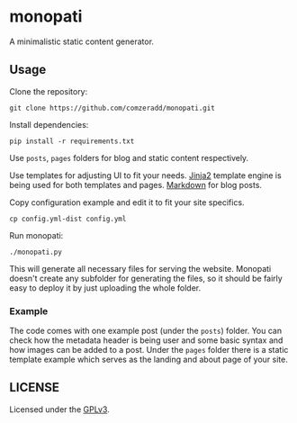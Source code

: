# monopati

A minimalistic static content generator.

## Usage

Clone the repository:

```
git clone https://github.com/comzeradd/monopati.git
```

Install dependencies:

```
pip install -r requirements.txt
```

Use `posts`, `pages` folders for blog and static content respectively.

Use templates for adjusting UI to fit your needs.
[Jinja2](http://jinja.pocoo.org/) template engine is being used for
both templates and pages. [Markdown](https://en.wikipedia.org/wiki/Markdown)
for blog posts.

Copy configuration example and edit it to fit your site specifics.

```
cp config.yml-dist config.yml
```

Run monopati:

```
./monopati.py
```

This will generate all necessary files for serving the website.
Monopati doesn't create any subfolder for generating the files,
so it should be fairly easy to deploy it by just uploading the whole folder.

### Example

The code comes with one example post (under the `posts`) folder. You can check
how the metadata header is being user and some basic syntax and how images can be
added to a post. Under the `pages` folder there is a static template example
which serves as the landing and about page of your site.

## LICENSE

Licensed under the [GPLv3](LICENSE).
